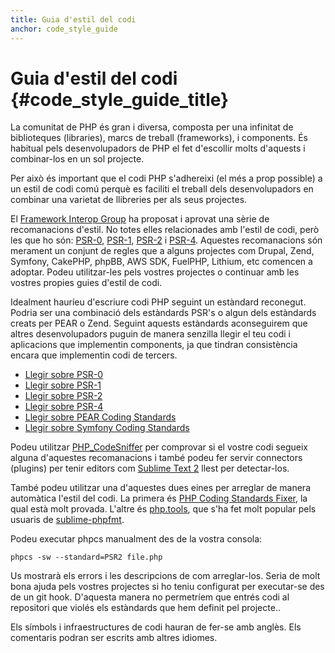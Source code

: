 ```yaml
---
title: Guia d'estil del codi
anchor: code_style_guide
---
```


# Guia d'estil del codi {#code_style_guide_title}

La comunitat de PHP és gran i diversa, composta per una infinitat de biblioteques (libraries), marcs de treball (frameworks), i components. És habitual pels desenvolupadors de PHP el fet d'escollir molts d'aquests i combinar-los en un sol projecte.

Per això és important que el codi PHP s'adhereixi (el més a prop possible) a un estil de codi comú perquè es faciliti el treball dels desenvolupadors en combinar una varietat de llibreries per als seus projectes.

El [Framework Interop Group][fig] ha proposat i aprovat una sèrie de recomanacions d'estil. No totes elles relacionades amb l'estil de codi, però les que ho són: [PSR-0][psr0], [PSR-1][psr1], [PSR-2][psr2] i [PSR-4][psr4]. Aquestes recomanacions són merament un conjunt de regles que a alguns projectes com Drupal, Zend, Symfony, CakePHP, phpBB, AWS SDK,
FuelPHP, Lithium, etc comencen a adoptar. Podeu utilitzar-les pels vostres projectes o continuar amb les vostres propies guies d'estil de codi.

Idealment hauríeu d'escriure codi PHP seguint un estàndard reconegut. Podria ser una combinació dels estàndards PSR's o algun dels estàndards creats per PEAR o Zend. Seguint aquests estàndards aconseguirem que altres desenvolupadors puguin de manera senzilla llegir el teu codi i aplicacions que implementin components, ja que tindran consistència encara que implementin codi de tercers.

* [Llegir sobre PSR-0][psr0]
* [Llegir sobre PSR-1][psr1]
* [Llegir sobre PSR-2][psr2]
* [Llegir sobre PSR-4][psr4]
* [Llegir sobre PEAR Coding Standards][pear-cs]
* [Llegir sobre Symfony Coding Standards][symfony-cs]

Podeu utilitzar [PHP_CodeSniffer][phpcs] per comprovar si el vostre codi segueix alguna d'aquestes recomanacions i també podeu fer servir connectors (plugins) per tenir editors com [Sublime Text 2][st-cs] llest per detectar-los.

També podeu utilitzar una d'aquestes dues eines per arreglar de manera automàtica l'estil del codi. La primera és [PHP Coding Standards Fixer][phpcsfixer], la qual està molt provada. L'altre és [php.tools][phptools], que s'ha fet molt popular pels usuaris de [sublime-phpfmt][sublime-phpfmt]. 

Podeu executar phpcs manualment des de la vostra consola:

    phpcs -sw --standard=PSR2 file.php

Us mostrarà els errors i les descripcions de com arreglar-los.
Seria de molt bona ajuda pels vostres projectes si ho teniu configurat per executar-se des de un git hook.
D'aquesta manera no permetríem que entrés codi al repositori que violés els estàndards que hem definit pel projecte..

Els símbols i infraestructures de codi hauran de fer-se amb anglès. Els comentaris podran ser escrits amb altres idiomes.


[fig]: http://www.php-fig.org/
[psr0]: https://github.com/php-fig/fig-standards/blob/master/accepted/PSR-0.md
[psr1]: https://github.com/php-fig/fig-standards/blob/master/accepted/PSR-1-basic-coding-standard.md
[psr2]: https://github.com/php-fig/fig-standards/blob/master/accepted/PSR-2-coding-style-guide.md
[psr4]: https://github.com/php-fig/fig-standards/blob/master/accepted/PSR-4-autoloader.md
[pear-cs]: http://pear.php.net/manual/en/standards.php
[symfony-cs]: http://symfony.com/doc/current/contributing/code/standards.html
[phpcs]: http://pear.php.net/package/PHP_CodeSniffer/
[st-cs]: https://github.com/benmatselby/sublime-phpcs
[phpcsfixer]: http://cs.sensiolabs.org/
[phptools]: https://github.com/dericofilho/php.tools
[sublime-phpfmt]: https://github.com/dericofilho/sublime-phpfmt
